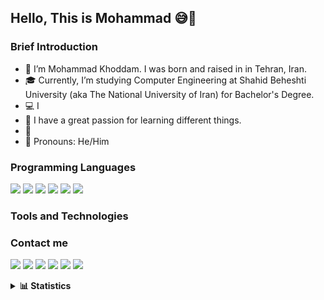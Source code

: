 ## Hello, This is Mohammad 😅👋

<!--
**mkh2097/mkh2097** is a ✨ _special_ ✨ repository because its `README.md` (this file) appears on your GitHub profile.
-->

### Brief Introduction

- 🌱 I’m Mohammad Khoddam. I was born and raised in in Tehran, Iran.
- 🎓 Currently, I’m studying Computer Engineering at Shahid Beheshti University (aka The National University of Iran) for Bachelor's Degree.
- 💻 I 
- 🤔 I have a great passion for learning different things.
- 🎡 
- 🙂 Pronouns: He/Him

### Programming Languages
<p align="left">
<a><img src="https://img.shields.io/badge/-c++-044F88?style=for-the-badge&logo=cplusplus&logoColor=white"/></a>
<a><img src="https://img.shields.io/badge/-java-f89820?style=for-the-badge&logo=java&logoColor=white"/></a>
<a><img src="https://img.shields.io/badge/-python-646464?style=for-the-badge&logo=python&logoColor=white"/></a>
<a><img src="https://img.shields.io/badge/-GOLANG-29BEB0?style=for-the-badge&logo=go&logoColor=white"/></a>
<a><img src="https://img.shields.io/badge/-swift-F05138?style=for-the-badge&logo=swift&logoColor=white"/></a>
<a><img src="https://img.shields.io/badge/-x86%20&%20Arm%20Assembly-000000?style=for-the-badge&logo=assembly&logoColor=white"/></a>
</p>

### Tools and Technologies

### Contact me
<p align="left">
<a href="mailto:mkh2097@gmail.com"><img src="https://img.shields.io/badge/-mkh2097@gmail.com-B23121?style=for-the-badge&logo=Gmail&logoColor=white"/></a>
<a href="mailto:mkh2097@outlook.com"><img src="https://img.shields.io/badge/-mkh2097@outlook.com-0072c6?style=for-the-badge&logo=Microsoft&logoColor=white"/></a>
<a href="https://www.linkedin.com/in/mkh2097/"><img src="https://img.shields.io/badge/-mkh2097-0e76a8?style=for-the-badge&logo=Linkedin&logoColor=white"/></a>
<a href="https://www.gitlab.com/mkh2097/"><img src="https://img.shields.io/badge/-mkh2097-000000?style=for-the-badge&logo=gitlab&logoColor=white"/></a>
<a href="https://twitter.com/mkh2097"><img src="https://img.shields.io/badge/-mkh2097-00acee?style=for-the-badge&logo=Twitter&logoColor=white"/></a>
<a href="https://soundcloud.com/mkh2097"><img src="https://img.shields.io/badge/-mkh2097-ff8800?style=for-the-badge&logo=Soundcloud&logoColor=white"/></a>
</p>

<details><summary><b>📊 Statistics</b></summary>


- 📈 My Github Stats
  <p align="center">
  <img height="180em" src="https://github-readme-stats.vercel.app/api?username=mkh2097&count_private=true&show_icons=true&theme=tokyonight" />

- 🐱‍👤 My Top Languages
  </p>
  <p align="center">
  <img height="164em" src="https://github-readme-stats.vercel.app/api/top-langs/?username=mkh2097&layout=compact&theme=tokyonight"/>
  </p>
                                                                                                                                   
- ⚡ My Streak 
  </p>
  <p align="center">
  <img height="164em" src="https://github-readme-streak-stats.herokuapp.com?user=mkh2097&theme=tokyonight"/>
  </p>
                                                                                                                                   
  </details>                                                                                                                                 
